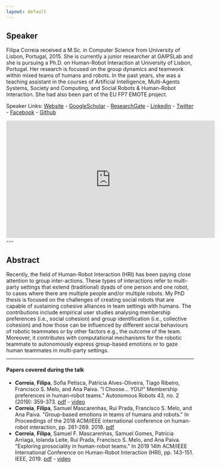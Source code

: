 ```yaml
---
layout: default
---
```

## Speaker

Filipa Correia received a M.Sc. in Computer Science from University of Lisbon, Portugal, 2015. She is currently a junior researcher at GAIPSLab and she is pursuing a Ph.D. on Human-Robot Interaction at University of Lisbon, Portugal. Her research is focused on the group dynamics and teamwork within mixed teams of humans and robots. In the past years, she was a teaching assistant in the courses of Artificial Intelligence, Multi-Agents Systems, Society and Computing, and Social Robots & Human-Robot Interaction. She had also been part of the EU FP7 EMOTE project. 


Speaker Links: [Website](https://filipacorreia.com/) - [GoogleScholar]( https://scholar.google.pt/citations?user=lEjl_5MAAAAJ) - [ResearchGate](https://www.researchgate.net/profile/Filipa-Correia-3) - [Linkedin](https://www.linkedin.com/in/filipacorreia/) - [Twitter](https://twitter.com/pipzcorreiaz) - [Facebook](https://www.facebook.com/pipzcorreiaz) - [Github](https://github.com/PipzCorreiaz)

<iframe width="560" height="315" src="https://www.youtube.com/embed/toyvKXw-BhU" title="YouTube video player" frameborder="0" allow="accelerometer; autoplay; clipboard-write; encrypted-media; gyroscope; picture-in-picture" allowfullscreen></iframe>
---

## Abstract
Recently, the field of Human-Robot Interaction (HRI) has been paying close attention to group inter-actions. These types of interactions refer to multi-party settings that extend (traditional) dyads of one person and one robot, to cases where there are multiple people and/or multiple robots. My PhD thesis is focused on the challenges of creating social robots that are capable of sustaining cohesive alliances in team settings with humans. The contributions include empirical user studies analysing membership preferences (i.e., social cohesion) and group identification (i.e., collective cohesion) and how those can be influenced by different social behaviours of robotic teammates or by other factors e.g., the outcome of the team. Moreover, it contributes with computational mechanisms for the robotic teammate to autonomously express group-based emotions or to gaze human teammates in multi-party settings.

---

#### Papers covered during the talk
* **Correia**, **Filipa**, Sofia Petisca, Patrícia Alves-Oliveira, Tiago Ribeiro, Francisco S. Melo, and Ana Paiva. "I Choose... YOU!” Membership preferences in human–robot teams." Autonomous Robots 43, no. 2 (2019): 359-373. [pdf](https://link.springer.com/article/10.1007/s10514-018-9767-9) - [video](https://www.youtube.com/watch?v=rwvBIDsN6Cc&t=68s)
* **Correia**, **Filipa**, Samuel Mascarenhas, Rui Prada, Francisco S. Melo, and Ana Paiva. "Group-based emotions in teams of humans and robots." In Proceedings of the 2018 ACM/IEEE international conference on human-robot interaction, pp. 261-269. 2018. [pdf](https://dl.acm.org/doi/10.1145/3171221.3171252)
* **Correia**, **Filipa**, Samuel F. Mascarenhas, Samuel Gomes, Patrícia Arriaga, Iolanda Leite, Rui Prada, Francisco S. Melo, and Ana Paiva. "Exploring prosociality in human-robot teams." In 2019 14th ACM/IEEE International Conference on Human-Robot Interaction (HRI), pp. 143-151. IEEE, 2019. [pdf](https://dl.acm.org/doi/10.5555/3378680.3378702) - [video](https://www.youtube.com/watch?v=DJ1CcPi8MoY)



